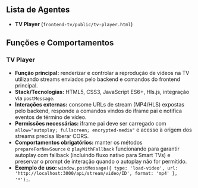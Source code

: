 ## Lista de Agentes
- **TV Player** (`frontend-tv/public/tv-player.html`)

## Funções e Comportamentos
### TV Player
- **Função principal:** renderizar e controlar a reprodução de vídeos na TV utilizando streams enviados pelo backend e comandos do frontend principal.
- **Stack/Tecnologias:** HTML5, CSS3, JavaScript ES6+, Hls.js, integração via `postMessage`.
- **Interações externas:** consome URLs de stream (MP4/HLS) expostas pelo backend, responde a comandos vindos do iframe pai e notifica eventos de término de vídeo.
- **Permissões necessárias:** iframe pai deve ser carregado com `allow="autoplay; fullscreen; encrypted-media"` e acesso à origem dos streams precisa liberar CORS.
- **Comportamentos obrigatórios:** manter os métodos `prepareForNewSource` e `playWithFallback` funcionando para garantir autoplay com fallback (incluindo fluxo nativo para Smart TVs) e preservar o prompt de interação quando o autoplay não for permitido.
- **Exemplo de uso:** `window.postMessage({ type: 'load-video', url: 'http://localhost:3000/api/stream/video/ID', format: 'mp4' }, '*');`.
